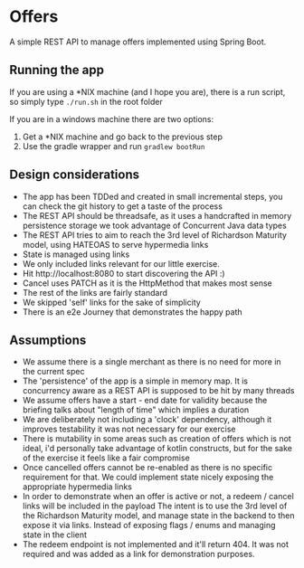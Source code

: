 # Offers

A simple REST API to manage offers 
implemented using Spring Boot.

## Running the app
If you are using a *NIX machine (and I hope you are),
there is a run script, so simply type `./run.sh` in the root
folder

If you are in a windows machine there are two options:
1. Get a *NIX machine and go back to the previous step
2. Use the gradle wrapper and run `gradlew bootRun`

## Design considerations
- The app has been TDDed and created in small incremental steps,
you can check the git history to get a taste of the process
- The REST API should be threadsafe, as it uses a handcrafted
in memory persistence storage we took advantage of Concurrent Java data types
- The REST API tries to aim to reach the 3rd level of Richardson
Maturity model, using HATEOAS to serve hypermedia links
- State is managed using links
- We only included links relevant for our little exercise.
- Hit http://localhost:8080 to start discovering the API :)
- Cancel uses PATCH as it is the HttpMethod that makes most sense
- The rest of the links are fairly standard
- We skipped 'self' links for the sake of simplicity
- There is an e2e Journey that demonstrates the happy path

## Assumptions

- We assume there is a single merchant as there is no need for 
more in the current spec
- The 'persistence' of the app is a simple
in memory map. It is concurrency aware
as a REST API is supposed to be hit
by many threads
- We assume offers have a start - end 
date for validity because the briefing
talks about "length of time" which implies
a duration
- We are deliberately not including a 'clock'
dependency, although it improves testability 
it was not necessary for our exercise
- There is mutability in some areas
such as creation of offers which is not 
ideal, i'd personally take advantage
of kotlin constructs, but for the sake
of the exercise it feels like a fair
compromise
- Once cancelled offers cannot be
re-enabled as there is no specific
requirement for that. We could implement
state nicely exposing the appropriate
hypermedia links
- In order to demonstrate when an offer
is active or not, a redeem / cancel links
will be included in the payload
The intent is to use the 3rd level of the
Richardson Maturity model, and manage state
in the backend to then expose it via links.
Instead of exposing flags / enums and 
managing state in the client
- The redeem endpoint is not implemented
and it'll return 404. It was not required
and was added as a link for demonstration purposes.
